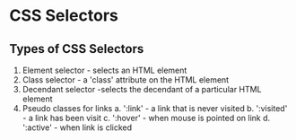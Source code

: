 # CSS Selectors

## Types of CSS Selectors

1. Element selector - selects an HTML element
2. Class selector - a 'class' attribute on the HTML element
3. Decendant selector -selects the decendant of a particular HTML element
4. Pseudo classes for links
   a. ':link' - a link that is never visited
   b. ':visited' - a link has been visit
   c. ':hover' - when mouse is pointed on link
   d. ':active' - when link is clicked
